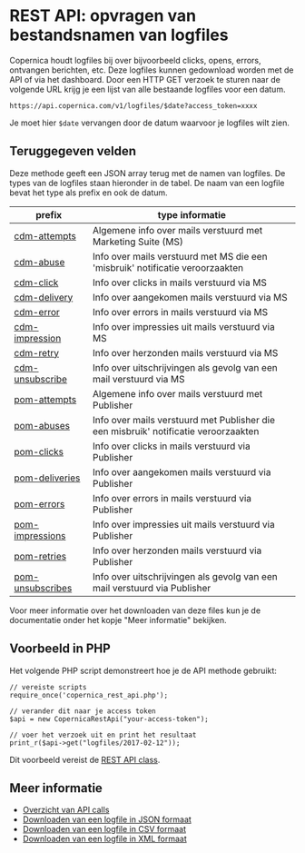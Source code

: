 # REST API: opvragen van bestandsnamen van logfiles

Copernica houdt logfiles bij over bijvoorbeeld clicks, opens, errors, 
ontvangen berichten, etc. Deze logfiles kunnen gedownload worden met de API 
of via het dashboard. Door een HTTP GET verzoek te sturen naar de volgende 
URL krijg je een lijst van alle bestaande logfiles voor een datum.

`https://api.copernica.com/v1/logfiles/$date?access_token=xxxx`

Je moet hier `$date` vervangen door de datum waarvoor je logfiles wilt zien.

## Teruggegeven velden

Deze methode geeft een JSON array terug met de namen van logfiles. De 
types van de logfiles staan hieronder in de tabel. De naam van een logfile 
bevat het type als prefix en ook de datum.

| prefix                                            | type informatie                                                                     |
| --------------------------------------------------|-------------------------------------------------------------------------------------|
| [cdm-attempts](rest-cdm-attempts-logfile)         | Algemene info over mails verstuurd met Marketing Suite (MS)                         |
| [cdm-abuse](rest-cdm-abuse-logfile)               | Info over mails verstuurd met MS die een 'misbruik' notificatie veroorzaakten       |
| [cdm-click](rest-cdm-click-logfile)               | Info over clicks in mails verstuurd via MS                                          |
| [cdm-delivery](rest-cdm-delivery-logfile)         | Info over aangekomen mails verstuurd via MS                                         |
| [cdm-error](rest-cdm-error-logfile)               | Info over errors in mails verstuurd via MS                                          |
| [cdm-impression](rest-cdm-impression-logfile)     | Info over impressies uit mails verstuurd via MS                                     |
| [cdm-retry](rest-cdm-retry-logfile)               | Info over herzonden mails verstuurd via MS                                          |
| [cdm-unsubscribe](rest-cdm-unsubscribe-logfile)   | Info over uitschrijvingen als gevolg van een mail verstuurd via MS                  |
| [pom-attempts](rest-pom-attempts-logfile)         | Algemene info over mails verstuurd met Publisher                                    |
| [pom-abuses](rest-pom-abuses-logfile)             | Info over mails verstuurd met Publisher die een misbruik' notificatie veroorzaakten |
| [pom-clicks](rest-pom-clicks-logfile)             | Info over clicks in mails verstuurd via Publisher                                   |
| [pom-deliveries](rest-pom-delivery-logfile)       | Info over aangekomen mails verstuurd via Publisher                                  |
| [pom-errors](rest-pom-errors-logfile)             | Info over errors in mails verstuurd via Publisher                                   |
| [pom-impressions](rest-pom-impression-logfile)    | Info over impressies uit mails verstuurd via Publisher                              |
| [pom-retries](rest-pom-retry-logfile)             | Info over herzonden mails verstuurd via Publisher                                   |
| [pom-unsubscribes](rest-pom-unsubscribe-logfile)  | Info over uitschrijvingen als gevolg van een mail verstuurd via Publisher           |

Voor meer informatie over het downloaden van deze files kun je de documentatie 
onder het kopje "Meer informatie" bekijken.

## Voorbeeld in PHP

Het volgende PHP script demonstreert hoe je de API methode gebruikt:

    // vereiste scripts
    require_once('copernica_rest_api.php');
    
    // verander dit naar je access token
    $api = new CopernicaRestApi("your-access-token");

    // voer het verzoek uit en print het resultaat
    print_r($api->get("logfiles/2017-02-12"));

Dit voorbeeld vereist de [REST API class](rest-php).

## Meer informatie

* [Overzicht van API calls](./rest-api.md)
* [Downloaden van een logfile in JSON formaat](./rest-get-logfiles-json.md)
* [Downloaden van een logfile in CSV formaat](./rest-get-logfiles-csv.md)
* [Downloaden van een logfile in XML formaat](./rest-get-logfiles-xml.md)
